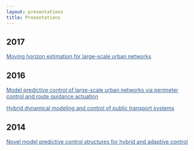 ```yaml
---
layout: presentations
title: Presentations
---
```


## 2017

<a href="https://sirmatel.github.io/assets/files/MHE_for_LSUNs_STRC2017.pdf" style="color: #2d5a8c; text-decoration:underline">Moving horizon estimation for large-scale urban networks</a>

## 2016

<a href="https://sirmatel.github.io/assets/files/pcrg_slides_CDC2016.pdf" style="color: #2d5a8c; text-decoration:underline">Model predictive control of large-scale urban networks via perimeter control and route guidance actuation</a>

<a href="https://sirmatel.github.io/assets/files/hybrid_PTS_mod_con_hEART2016.pdf" style="color: #2d5a8c; text-decoration:underline">Hybrid dynamical modeling and control of public transport systems</a>

## 2014

<a href="https://sirmatel.github.io/assets/files/novel_MPC_structures.pdf" style="color: #2d5a8c; text-decoration:underline">Novel model predictive control structures for hybrid and adaptive control</a>
